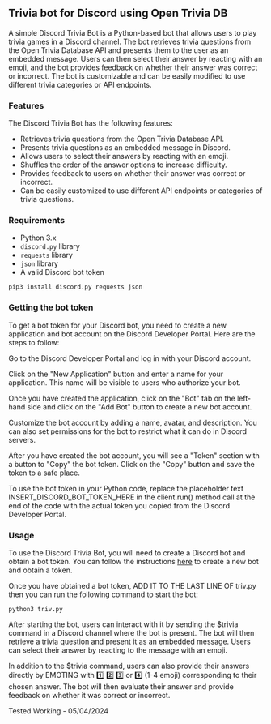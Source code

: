 ## Trivia bot for Discord using Open Trivia DB 

A simple Discord Trivia Bot is a Python-based bot that allows users to play trivia games in a Discord channel. The bot retrieves trivia questions from the Open Trivia Database API and presents them to the user as an embedded message. Users can then select their answer by reacting with an emoji, and the bot provides feedback on whether their answer was correct or incorrect. The bot is customizable and can be easily modified to use different trivia categories or API endpoints.

### Features

The Discord Trivia Bot has the following features:

- Retrieves trivia questions from the Open Trivia Database API.
- Presents trivia questions as an embedded message in Discord.
- Allows users to select their answers by reacting with an emoji.
- Shuffles the order of the answer options to increase difficulty.
- Provides feedback to users on whether their answer was correct or incorrect.
- Can be easily customized to use different API endpoints or categories of trivia questions.


### Requirements

- Python 3.x
- `discord.py` library
- `requests` library
- `json` library
- A valid Discord bot token

```
pip3 install discord.py requests json
```

### Getting the bot token
To get a bot token for your Discord bot, you need to create a new application and bot account on the Discord Developer Portal. Here are the steps to follow:

Go to the Discord Developer Portal and log in with your Discord account.

Click on the "New Application" button and enter a name for your application. This name will be visible to users who authorize your bot.

Once you have created the application, click on the "Bot" tab on the left-hand side and click on the "Add Bot" button to create a new bot account.

Customize the bot account by adding a name, avatar, and description. You can also set permissions for the bot to restrict what it can do in Discord servers.

After you have created the bot account, you will see a "Token" section with a button to "Copy" the bot token. Click on the "Copy" button and save the token to a safe place.

To use the bot token in your Python code, replace the placeholder text INSERT_DISCORD_BOT_TOKEN_HERE in the client.run() method call at the end of the code with the actual token you copied from the Discord Developer Portal.

### Usage

To use the Discord Trivia Bot, you will need to create a Discord bot and obtain a bot token. You can follow the instructions [here](https://discord.com/developers/docs/topics/oauth2#bots) to create a new bot and obtain a token.

Once you have obtained a bot token, ADD IT TO THE LAST LINE OF triv.py then you can run the following command to start the bot:
```
python3 triv.py
```
After starting the bot, users can interact with it by sending the $trivia command in a Discord channel where the bot is present. The bot will then retrieve a trivia question and present it as an embedded message. Users can select their answer by reacting to the message with an emoji.

In addition to the $trivia command, users can also provide their answers directly by EMOTING with :one: :two: :three: or :four: (1-4 emoji) corresponding to their chosen answer. The bot will then evaluate their answer and provide feedback on whether it was correct or incorrect.

Tested Working - 05/04/2024
